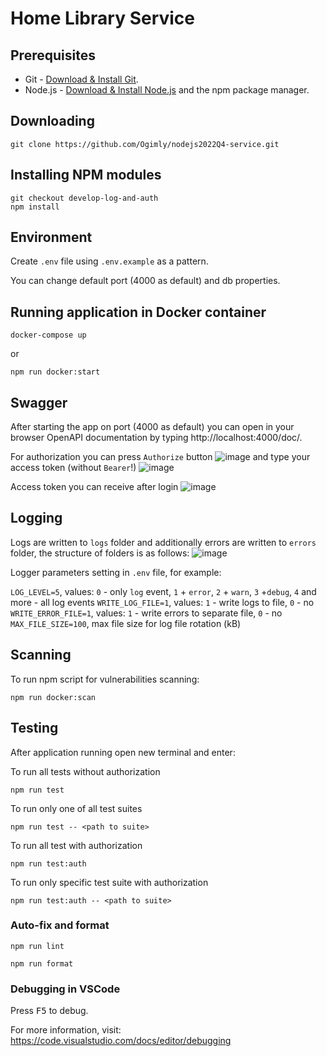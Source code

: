 # Home Library Service

## Prerequisites

- Git - [Download & Install Git](https://git-scm.com/downloads).
- Node.js - [Download & Install Node.js](https://nodejs.org/en/download/) and the npm package manager.

## Downloading

```
git clone https://github.com/Ogimly/nodejs2022Q4-service.git
```

## Installing NPM modules

```
git checkout develop-log-and-auth
npm install
```

## Environment

Create `.env` file using `.env.example` as a pattern.

You can change default port (4000 as default) and db properties.

## Running application in Docker container

```
docker-compose up
```

or

```
npm run docker:start
```

## Swagger

After starting the app on port (4000 as default) you can open in your browser OpenAPI documentation by typing http://localhost:4000/doc/.

For authorization you can press `Authorize` button
![image](https://user-images.githubusercontent.com/101447709/221406541-c608914b-e46b-4795-83d6-b668489a8c0d.png)
and type your access token (without `Bearer`!)
![image](https://user-images.githubusercontent.com/101447709/221406591-59c3e0d6-231e-4e76-af01-62762b2d2e96.png)

Access token you can receive after login
![image](https://user-images.githubusercontent.com/101447709/221406750-563f84b7-ac37-4cc0-8f53-0309be74328e.png)

## Logging

Logs are written to `logs` folder and additionally errors are written to `errors` folder, the structure of folders is as follows:
![image](https://user-images.githubusercontent.com/101447709/221407234-8c23a8d7-86d0-414c-89d1-53fed90466ce.png)

Logger parameters setting in `.env` file, for example:

`LOG_LEVEL=5`, values: `0` - only `log` event, `1` + `error`, `2` + `warn`, `3` +`debug`, `4` and more - all log events
`WRITE_LOG_FILE=1`, values: `1` - write logs to file, `0` - no
`WRITE_ERROR_FILE=1`, values: `1` - write errors to separate file, `0` - no
`MAX_FILE_SIZE=100`, max file size for log file rotation (kB)

## Scanning

To run npm script for vulnerabilities scanning:

```
npm run docker:scan
```

## Testing

After application running open new terminal and enter:

To run all tests without authorization

```
npm run test
```

To run only one of all test suites

```
npm run test -- <path to suite>
```

To run all test with authorization

```
npm run test:auth
```

To run only specific test suite with authorization

```
npm run test:auth -- <path to suite>
```

### Auto-fix and format

```
npm run lint
```

```
npm run format
```

### Debugging in VSCode

Press <kbd>F5</kbd> to debug.

For more information, visit: https://code.visualstudio.com/docs/editor/debugging
